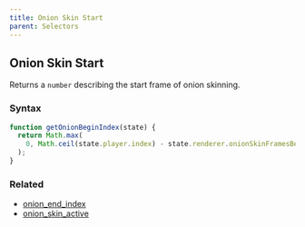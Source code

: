```yaml
---
title: Onion Skin Start
parent: Selectors
---
```


## Onion Skin Start

Returns a `number` describing the start frame of onion skinning.

### Syntax

```js
function getOnionBeginIndex(state) {
  return Math.max(
    0, Math.ceil(state.player.index) - state.renderer.onionSkinFramesBefore
  );
}
```

### Related

- [onion_end_index](./onion_end_index.md)
- [onion_skin_active](./onion_skin_active.md)
